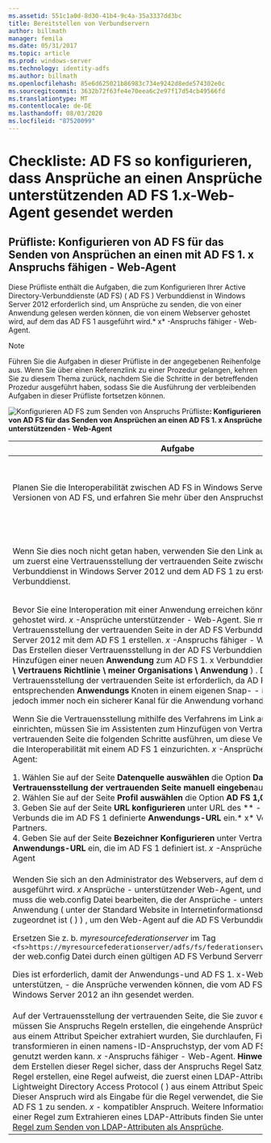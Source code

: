 ```yaml
---
ms.assetid: 551c1a0d-8d30-41b4-9c4a-35a3337dd3bc
title: Bereitstellen von Verbundservern
author: billmath
manager: femila
ms.date: 05/31/2017
ms.topic: article
ms.prod: windows-server
ms.technology: identity-adfs
ms.author: billmath
ms.openlocfilehash: 85e6d625021b86983c734e9242d8ede574302e0c
ms.sourcegitcommit: 3632b72f63fe4e70eea6c2e97f17d54cb49566fd
ms.translationtype: MT
ms.contentlocale: de-DE
ms.lasthandoff: 08/03/2020
ms.locfileid: "87520099"
---
```

# <a name="checklist-configuring-ad-fs-to-send-claims-to-an-ad-fs-1x-claims-aware-web-agent"></a>Checkliste: AD FS so konfigurieren, dass Ansprüche an einen Ansprüche unterstützenden AD FS 1.x-Web-Agent gesendet werden


## <a name="checklist-configuring-ad-fs-to-send-claims-to-an-adfs1x-claims-aware-web-agent"></a>Prüfliste: Konfigurieren von AD FS für das Senden von Ansprüchen an einen mit AD FS 1. x Anspruchs fähigen \- Web-Agent
Diese Prüfliste enthält die Aufgaben, die zum Konfigurieren Ihrer Active Directory-Verbunddienste (AD FS) \( AD FS \) Verbunddienst in Windows Server 2012 erforderlich sind, um Ansprüche zu senden, die von einer Anwendung gelesen werden können, die von einem Webserver gehostet wird, auf dem das AD FS 1 ausgeführt wird.* x* -Anspruchs fähiger \- Web-Agent.

> [!NOTE]
> Führen Sie die Aufgaben in dieser Prüfliste in der angegebenen Reihenfolge aus. Wenn Sie über einen Referenzlink zu einer Prozedur gelangen, kehren Sie zu diesem Thema zurück, nachdem Sie die Schritte in der betreffenden Prozedur ausgeführt haben, sodass Sie die Ausführung der verbleibenden Aufgaben in dieser Prüfliste fortsetzen können.

![Konfigurieren AD FS zum Senden von Anspruchs Prüfliste](media/2b05dce3-938f-4168-9b8f-1f4398cbdb9b.gif)**: Konfigurieren von AD FS für das Senden von Ansprüchen an einen AD FS 1. x Ansprüche unterstützenden \- Web-Agent**

|Aufgabe|Verweis|
|--------|-------------|
|Planen Sie die Interoperabilität zwischen AD FS in Windows Server 2012 und früheren Versionen von AD FS, und erfahren Sie mehr über den Anspruchstyp "Name ID".|![Konfigurieren Sie AD FS, um die Anspruchs](media/faa393df-4856-4431-9eda-4f4e5be72a90.gif)[Planung für die Interoperabilität mit AD FS 1. x](/previous-versions/windows/it-pro/windows-server-2012-R2-and-2012/ff678040(v=ws.11)) zu senden.|
|Wenn Sie dies noch nicht getan haben, verwenden Sie den Link auf der rechten Seite, um zuerst eine Vertrauensstellung der vertrauenden Seite zwischen dem AD FS Verbunddienst in Windows Server 2012 und dem AD FS 1 zu erstellen. *x* -Verbunddienst.|[Prüfliste: Konfigurieren von AD FS, sodass Ansprüche an einen AD FS 1.x-Verbunddienst gesendet werden](Checklist--Configuring-AD-FS-to-Send-Claims-to-an-AD-FS-1.x-Federation-Service.md)|
|Bevor Sie eine Interoperation mit einer Anwendung erreichen können, die vom AD FS 1 gehostet wird. *x* -Ansprüche unterstützender \- Web-Agent. Sie müssen zunächst eine Vertrauensstellung der vertrauenden Seite in der AD FS Verbunddienst in Windows Server 2012 mit dem AD FS 1 erstellen. *x* -Anspruchs fähiger \- Web-Agent. **Hinweis:** Das Erstellen dieser Vertrauensstellung in der AD FS Verbunddienst entspricht dem Hinzufügen einer neuen **Anwendung** zum AD FS 1. x Verbunddienst \( **Verbunddienst \\ Vertrauens Richtlinie \\ meiner Organisations \\ Anwendung** \) . Diese Vertrauensstellung der vertrauenden Seite ist erforderlich, da AD FS über keinen entsprechenden **Anwendungs** Knoten in einem eigenen Snap- \- in verfügt. Es muss jedoch immer noch ein sicherer Kanal für die Anwendung vorhanden sein.<p>Wenn Sie die Vertrauensstellung mithilfe des Verfahrens im Link auf der rechten Seite einrichten, müssen Sie im Assistenten zum Hinzufügen von Vertrauens Stellungen der vertrauenden Seite die folgenden Schritte ausführen, um diese Vertrauensstellung für die Interoperabilität mit einem AD FS 1 einzurichten. *x* -Ansprüche-fähiger \- Web-Agent:<p>1. Wählen Sie auf der Seite **Datenquelle auswählen** die Option **Daten über die Vertrauensstellung der vertrauenden Seite manuell eingeben**aus.<br />2. Wählen Sie auf der Seite **Profil auswählen** die Option **AD FS 1,0-und 1,1-Profil**aus.<br />3. Geben Sie auf der Seite **URL konfigurieren** unter URL des ** \- passiven WS**-Verbunds die im AD FS 1 definierte **Anwendungs-URL** ein.* x* Verbunddienst des Partners.<br />4. Geben Sie auf der Seite **Bezeichner** **Konfigurieren** unter Vertrauensstellungs-ID die **Anwendungs-URL** ein, die im AD FS 1 definiert ist. *x* -Ansprüche-fähiger \- Web-Agent|![Konfigurieren AD FS zum Senden von Ansprüchen](media/faa393df-4856-4431-9eda-4f4e5be72a90.gif)[Erstellen einer Vertrauensstellung der vertrauenden Seite manuell](../../ad-fs/operations/Create-a-Relying-Party-Trust.md)|
|Wenden Sie sich an den Administrator des Webservers, auf dem die AD FS 1 ausgeführt wird. *x* Ansprüche \- unterstützender Web-Agent, und dieser Administrator muss die web.config Datei bearbeiten, die der Ansprüche \- unterstützenden Anwendung \( unter der Standard Website in Internetinformationsdienste IIS zugeordnet ist \( \) \) , um den Web-Agent auf die AD FS Verbunddienst zu verweisen.<p>Ersetzen Sie z. b. *myresourcefederationserver* im Tag `<fs>https://myresourcefederationserver/adfs/fs/federationserverservice.asmx</fs>` der web.config Datei durch einen gültigen AD FS Verbund Servernamen.<p>Dies ist erforderlich, damit der Anwendungs-und AD FS 1. x-Web-Agent Ansprüche unterstützen, \- die Ansprüche verwenden können, die vom AD FS Verbunddienst in Windows Server 2012 an ihn gesendet werden.|N\/V|
|Auf der Vertrauensstellung der vertrauenden Seite, die Sie zuvor erstellt haben, müssen Sie Anspruchs Regeln erstellen, die eingehende Ansprüche akzeptieren, die aus einem Attribut Speicher extrahiert wurden, Sie durchlaufen, Filtern oder transformieren in einen namens-ID-Anspruchstyp, der vom AD FS 1 interpretiert und genutzt werden kann. *x* -Anspruchs fähiger \- Web-Agent. **Hinweis:** Stellen Sie vor dem Erstellen dieser Regel sicher, dass der Anspruchs Regel Satz, für den Sie diese Regel erstellen, eine Regel aufweist, die zuerst einen LDAP-Attribut Anspruch vom Typ Lightweight Directory Access Protocol \( \) aus einem Attribut Speicher extrahiert. Dieser Anspruch wird als Eingabe für die Regel verwendet, die Sie erstellen, um eine AD FS 1 zu senden. *x* \- kompatibler Anspruch. Weitere Informationen zum Erstellen einer Regel zum Extrahieren eines LDAP-Attributs finden Sie unter [Erstellen einer Regel zum Senden von LDAP-Attributen als Ansprüche](../../ad-fs/operations/Create-a-Rule-to-Send-LDAP-Attributes-as-Claims.md).|![Konfigurieren AD FS zum Senden von Ansprüchen](media/faa393df-4856-4431-9eda-4f4e5be72a90.gif)[Erstellen einer Regel zum Senden eines AD FS 1. x-kompatiblen Anspruchs](../../ad-fs/operations/Create-a-Rule-to-Send-an-AD-FS-1x-Compatible-Claim.md)|

